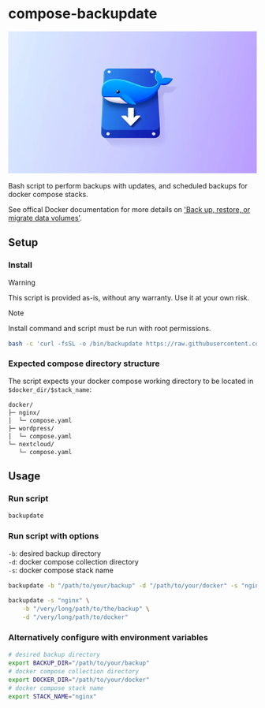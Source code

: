 # compose-backupdate
<img src="header.webp">

Bash script to perform backups with updates, and scheduled backups for docker compose stacks.

See offical Docker documentation for more details on ['Back up, restore, or migrate data volumes'](https://docs.docker.com/engine/storage/volumes/#back-up-restore-or-migrate-data-volumes).

## Setup

### Install
> [!WARNING]  
> This script is provided as-is, without any warranty. Use it at your own risk.

> [!NOTE]  
> Install command and script must be run with root permissions.

```bash
bash -c 'curl -fsSL -o /bin/backupdate https://raw.githubusercontent.com/hazzuk/compose-backupdate/refs/heads/main/backupdate.sh && chmod +x /bin/backupdate'
```

### Expected compose directory structure
The script expects your docker compose working directory to be located in `$docker_dir/$stack_name`:
```
docker/
├─ nginx/
│  └─ compose.yaml
├─ wordpress/
│  └─ compose.yaml
└─ nextcloud/
   └─ compose.yaml
```

## Usage

### Run script
```bash
backupdate
```

### Run script with options
`-b`: desired backup directory \
`-d`: docker compose collection directory \
`-s`: docker compose stack name
```bash
backupdate -b "/path/to/your/backup" -d "/path/to/your/docker" -s "nginx"
```
```bash
backupdate -s "nginx" \
	-b "/very/long/path/to/the/backup" \
	-d "/very/long/path/to/docker"
```

### Alternatively configure with environment variables
```bash
# desired backup directory
export BACKUP_DIR="/path/to/your/backup"
# docker compose collection directory
export DOCKER_DIR="/path/to/your/docker"
# docker compose stack name
export STACK_NAME="nginx"
```
